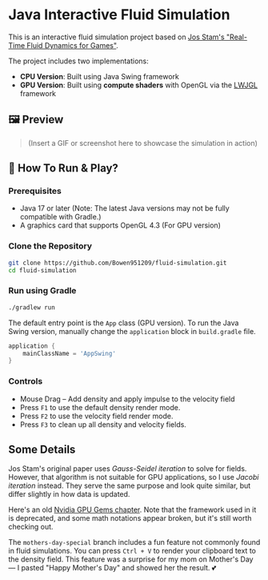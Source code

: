 # Java Interactive Fluid Simulation

This is an interactive fluid simulation project based
on [Jos Stam's "Real-Time Fluid Dynamics for Games"](https://www.cs.cmu.edu/afs/cs/academic/class/15462-s13/www/lec_slides/StamFluidforGames.pdf).

The project includes two implementations:

- **CPU Version**: Built using Java Swing framework
- **GPU Version**: Built using **compute shaders** with OpenGL via the [LWJGL](https://www.lwjgl.org/) framework

## 🖼️ Preview

> (Insert a GIF or screenshot here to showcase the simulation in action)

## 🔧 How To Run & Play?

### Prerequisites

- Java 17 or later (Note: The latest Java versions may not be fully compatible with Gradle.)
- A graphics card that supports OpenGL 4.3 (For GPU version)

### Clone the Repository

```bash
git clone https://github.com/Bowen951209/fluid-simulation.git
cd fluid-simulation
```

### Run using Gradle

```bash
./gradlew run
```

The default entry point is the `App` class (GPU version). To run the Java Swing version, manually change the
`application` block in `build.gradle` file.

```groovy
application {
    mainClassName = 'AppSwing'
}
```

### Controls

- Mouse Drag – Add density and apply impulse to the velocity field
- Press `F1` to use the default density render mode.
- Press `F2` to use the velocity field render mode.
- Press `F3` to clean up all density and velocity fields.

## Some Details

Jos Stam's original paper uses *Gauss-Seidel iteration* to solve for fields. However, that algorithm is not suitable for
GPU applications, so I use *Jacobi iteration* instead. They serve the same purpose and look quite similar, but differ
slightly in how data is updated.

Here's an old [Nvidia GPU Gems chapter](https://developer.nvidia.com/gpugems/gpugems/part-vi-beyond-triangles/chapter-38-fast-fluid-dynamics-simulation-gpu).
Note that the framework used in it is deprecated, and some math notations appear broken, but it's still worth checking out.


The `mothers-day-special` branch includes a fun feature not commonly found in fluid simulations.
You can press `Ctrl + V` to render your clipboard text to the density field. This feature was a surprise for my mom on
Mother's Day — I pasted "Happy Mother's Day" and showed her the result. 💕
